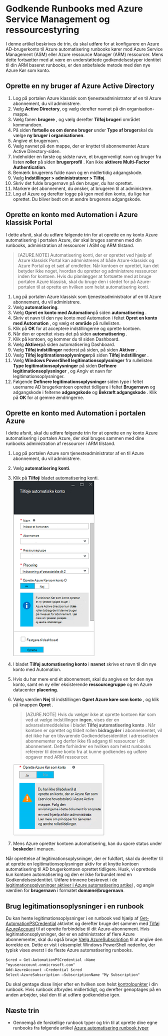 <properties
   pageTitle="Konfigurere Azure AD brugerkonto | Microsoft Azure"
   description="I denne artikel beskrives, hvordan du kan konfigurere Azure AD-bruger konto legitimationsoplysningerne for runbooks i Azure automatisering til godkendelse mod ARM og ASM."
   services="automation"
   documentationCenter=""
   authors="MGoedtel"
   manager="jwhit"
   editor="tysonn"
   keywords="Azure active directory bruger, azure service management, azure ad-brugerkonto" />
<tags
   ms.service="automation"
   ms.devlang="na"
   ms.topic="get-started-article"
   ms.tgt_pltfrm="na"
   ms.workload="infrastructure-services"
   ms.date="09/12/2016"
   ms.author="magoedte" />

# <a name="authenticate-runbooks-with-azure-service-management-and-resource-manager"></a>Godkende Runbooks med Azure Service Management og ressourcestyring

I denne artikel beskrives de trin, du skal udføre for at konfigurere en Azure AD-brugerkonto til Azure automatisering runbooks kører mod Azure Service Management (ASM) eller Azure ressource Manager (ARM) ressourcer.  Mens dette fortsætter med at være en understøttede godkendelsestyper identitet til din ARM baseret runbooks, er den anbefalede metode med den nye Azure Kør som konto.       

## <a name="create-a-new-azure-active-directory-user"></a>Oprette en ny bruger af Azure Active Directory

1. Log på portalen Azure klassisk som tjenesteadministrator af en til Azure abonnement, du vil administrere.
2. Vælg **Active Directory**, og vælg derefter navnet på din organisation-mappe.
3. Vælg fanen **brugere** , og vælg derefter **Tilføj bruger**i området kommandoen.
4. På siden **fortælle os om denne bruger** under **Type af bruger**skal du vælge **ny bruger i organisationen**.
5. Angive et brugernavn.  
6. Vælg navnet på den mappe, der er knyttet til abonnementet Azure Active Directory-siden.
7. Indeholder en første og sidste navn, et brugervenligt navn og bruger fra listen **roller** på siden **brugerprofil** .  Kan ikke **aktivere Multi-Factor Authentication**.
8. Bemærk brugerens fulde navn og en midlertidig adgangskode.
9. Vælg **Indstillinger > administratorer > Tilføj**.
10. Skriv det fulde brugernavn på den bruger, du har oprettet.
11. Markere det abonnement, du ønsker, at brugeren til at administrere.
12. Log af Azure og derefter logge på igen med den konto, du lige har oprettet. Du bliver bedt om at ændre brugerens adgangskode.


## <a name="create-an-automation-account-in-azure-classic-portal"></a>Oprette en konto med Automation i Azure klassisk Portal
I dette afsnit, skal du udføre følgende trin for at oprette en ny konto Azure automatisering i portalen Azure, der skal bruges sammen med din runbooks, administration af ressourcer i ASM og ARM tilstand.  

>[AZURE.NOTE] Automatisering konti, der er oprettet ved hjælp af Azure klassisk Portal kan administreres af både Azure-klassisk og Azure Portal og et sæt af cmdletter. Når kontoen er oprettet, kan det betyder ikke noget, hvordan du opretter og administrere ressourcer inden for kontoen. Hvis du planlægger at fortsætte med at bruge portalen Azure klassisk, skal du bruge den i stedet for på Azure-portalen til at oprette en hvilken som helst automatisering konti.


1. Log på portalen Azure klassisk som tjenesteadministrator af en til Azure abonnement, du vil administrere.
2. Vælg **automatisering**.
3. Vælg **Opret en konto med Automation**på siden **automatisering** .
4. Skriv et navn til den nye konto med Automation i feltet **Opret en konto med Automation** , og vælg et **område** på rullelisten.  
5. Klik på **OK** for at acceptere indstillingerne og oprette kontoen.
6. Når den er oprettet vises det på siden **automatisering** .
7. Klik på kontoen, og kommer du til siden Dashboard.  
8. Vælg **Aktiver**på siden automatisering Dashboard.
9. Vælg **Tilføj indstillinger** nederst på siden, på siden **Aktiver** .
10. Vælg **Tilføj legitimationsoplysninger**på siden **Tilføj indstillinger** .
11. Vælg **Windows PowerShell legitimationsoplysninger** fra rullelisten **Type legitimationsoplysninger** på siden **Definere legitimationsoplysninger** , og Angiv et navn for legitimationsoplysninger.
12. Følgende **Definere legitimationsoplysninger** siden type i feltet username AD brugerkontoen oprettet tidligere i feltet **Brugernavn** og adgangskode i felterne **adgangskode** og **Bekræft adgangskode** . Klik på **OK** for at gemme ændringerne.

## <a name="create-an-automation-account-in-the-azure-portal"></a>Oprette en konto med Automation i portalen Azure

I dette afsnit, skal du udføre følgende trin for at oprette en ny konto Azure automatisering i portalen Azure, der skal bruges sammen med dine runbooks administration af ressourcer i ARM tilstand.  

1. Log på portalen Azure som tjenesteadministrator af en til Azure abonnement, du vil administrere.
2. Vælg **automatisering konti**.
3. Klik på **Tilføj**i bladet automatisering konti.<br>![Tilføje automatiske konto](media/automation-sec-configure-azure-runas-account/add-automation-acct-properties.png)
2. I bladet **Tilføj automatisering konto** i **navnet** skrive et navn til din nye konto med Automation.
5. Hvis du har mere end ét abonnement, skal du angive en for den nye konto, samt en ny eller eksisterende **ressourcegruppe** og en Azure datacenter **placering**.
3. Vælg værdien **Nej** til indstillingen **Opret Azure køre som konto** , og klik på knappen **Opret** .  

    >[AZURE.NOTE] Hvis du vælger ikke at oprette kontoen Kør som ved at vælge indstillingen **ingen**, vises der en advarselsmeddelelse i bladet **Tilføj automatisering konto** .  Når kontoen er oprettet og tildelt rollen **bidragyder** i abonnementet, vil det ikke har en tilsvarende Godkendelsesidentitet i adresselisten abonnementer og derfor ikke få adgang til ressourcer i dit abonnement.  Dette forhindrer en hvilken som helst runbooks refererer til denne konto fra at kunne godkendes og udføre opgaver mod ARM ressourcer.

    ![Tilføje automatiske konto advarsel](media/automation-sec-configure-azure-runas-account/add-automation-acct-properties-error.png)

4. Mens Azure opretter kontoen automatisering, kan du spore status under **beskeder** i menuen.

Når oprettelse af legitimationsoplysninger, der er fuldført, skal du derefter til at oprette en legitimationsoplysninger aktiv for at knytte kontoen automatisering til AD brugerkontoen oprettet tidligere.  Husk, vi oprettede kun kontoen automatisering og den er ikke forbundet med en Godkendelsesidentitet.  Udføre trinnene beskrevet i de [legitimationsoplysninger aktiver i Azure automatisering artikel](../automation/automation-credentials.md#creating-a-new-credential) , og angiv værdien for **brugernavn** i formatet **domæne\brugernavn**.

## <a name="use-the-credential-in-a-runbook"></a>Brug legitimationsoplysninger i en runbook

Du kan hente legitimationsoplysninger i en runbook ved hjælp af [Get-AutomationPSCredential](http://msdn.microsoft.com/library/dn940015.aspx) aktivitet og derefter bruge det sammen med [Tilføj AzureAccount](http://msdn.microsoft.com/library/azure/dn722528.aspx) til at oprette forbindelse til dit Azure-abonnement. Hvis legitimationsoplysninger, der er en administrator af flere Azure abonnementer, skal du også bruge [Vælg AzureSubscription](http://msdn.microsoft.com/library/dn495203.aspx) til at angive den korrekte en. Dette er vist i eksemplet Windows PowerShell nedenfor, der typisk vises øverst i de fleste Azure automatisering runbooks.

    $cred = Get-AutomationPSCredential –Name "myuseraccount.onmicrosoft.com"
    Add-AzureAccount –Credential $cred
    Select-AzureSubscription –SubscriptionName "My Subscription"

Du skal gentage disse linjer efter en hvilken som helst [kontrolpunkter](http://technet.microsoft.com/library/dn469257.aspx#bk_Checkpoints) i din runbook. Hvis runbook afbrydes midlertidigt, og derefter genoptages på en anden arbejder, skal den til at udføre godkendelse igen.

## <a name="next-steps"></a>Næste trin
* Gennemgå de forskellige runbook typer og trin til at oprette dine egne runbooks fra følgende artikel [Azure automatisering runbook typer](../automation/automation-runbook-types.md)
